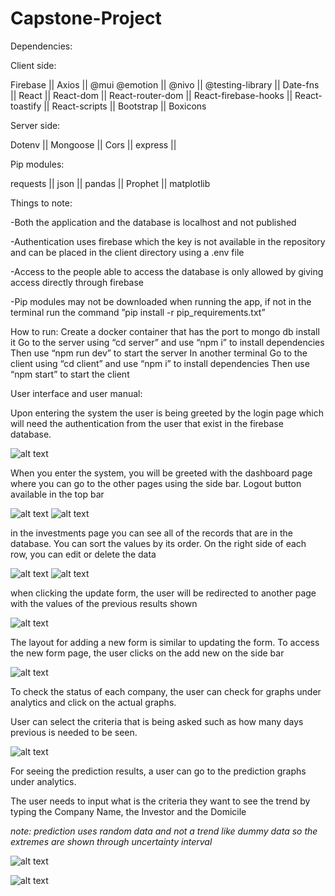 # Capstone-Project
Dependencies:

Client side:

Firebase || 
Axios || 
@mui
@emotion ||
@nivo ||
@testing-library ||
Date-fns ||
React ||
React-dom ||
React-router-dom ||
React-firebase-hooks ||
React-toastify ||
React-scripts ||
Bootstrap ||
Boxicons

Server side:

Dotenv ||
Mongoose ||
Cors ||
express ||

Pip modules:

requests ||
json ||
pandas ||
Prophet ||
matplotlib

Things to note:

-Both the application and the database is localhost and not published 

-Authentication uses firebase which the key is not available in the repository and can be placed in the client directory using a .env file

-Access to the people able to access the database is only allowed by giving access directly through firebase

-Pip modules may not be downloaded when running the app, if not in the terminal run the command ”pip install -r pip_requirements.txt”

How to run:
Create a docker container that has the port to mongo db install it
Go to the server using “cd server” and use “npm i” to install dependencies
Then use “npm run dev” to start the server 
In another terminal Go to the client using “cd client” and use “npm i” to install dependencies
Then use “npm start” to start the client

User interface and user manual:

Upon entering the system the user is being greeted by the login page which will need the authentication from the user that exist in the firebase database.

![alt text](screenshots/image.png)

When you enter the system, you will be greeted with the dashboard page where you can go to the other pages using the side bar. Logout button available in the top bar

![alt text](screenshots/image-1.png)
![alt text](screenshots/image-2.png)

in the investments page you can see all of the records that are in the database. You can sort the values by its order. On the right side of each row, you can edit or delete the data

![alt text](screenshots/image-3.png)
![alt text](screenshots/image-4.png)

when clicking the update form, the user will be redirected to another page with the values of the previous results shown

![alt text](screenshots/image-5.png)

The layout for adding a new form is similar to updating the form. To access the new form page, the user clicks on the add new on the side bar

![alt text](screenshots/image-6.png)

To check the status of each company, the user can check for graphs under analytics and click on the actual graphs.

User can select the criteria that is being asked such as how many days previous is needed to be seen.

![alt text](screenshots/image-7.png)

For seeing the prediction results, a user can go to the prediction graphs under analytics.

The user needs to input what is the criteria they want to see the trend by typing the Company Name, the Investor and the Domicile

*note: prediction uses random data and not a trend like dummy data so the extremes are shown through uncertainty interval*

![alt text](screenshots/image-8.png)

![alt text](screenshots/image-9.png)
